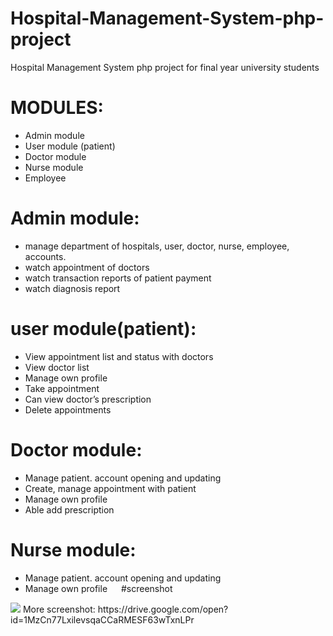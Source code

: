 # Hospital-Management-System-php-project
Hospital Management System php project for final year university students
# MODULES:
*	Admin module
*	User module (patient)
*	Doctor module
*	Nurse module
*	Employee 

# Admin module:
*	manage department of hospitals, user, doctor, nurse, employee, accounts.
*	watch appointment of doctors
*	watch transaction reports of patient payment
*	watch diagnosis report

# user module(patient):

*	View appointment list and status with doctors
*	View doctor list
*	Manage own profile
*	Take appointment
*	Can view doctor’s prescription
*	Delete appointments

# Doctor module:
*	Manage patient. account opening and updating
*	Create, manage appointment with patient
*	Manage own profile
*	Able add prescription

# Nurse module:

*	Manage patient. account opening and updating
*	Manage own profile
 
#screenshot 
<img src="https://lh6.googleusercontent.com/YXE4jAnB_CJznOZ3YTIsyiMrqmy1Jkk-t4aqecEWQr8PvyvWCRezC7EE_8iBVkzqGUFCBydIS9nULbAm8ABw=w1280-h888">
More screenshot:
https://drive.google.com/open?id=1MzCn77LxilevsqaCCaRMESF63wTxnLPr
